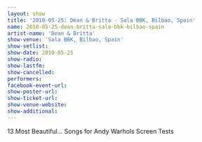 ```yaml
---
layout: show
title: '2010-05-25: Dean & Britta - Sala BBK, Bilbao, Spain'
name: 2010-05-25-dean-britta-sala-bbk-bilbao-spain
artist-name: 'Dean & Britta'
show-venue: 'Sala BBK, Bilbao, Spain'
show-setlist: 
show-date: 2010-05-25
show-radio: 
show-lastfm: 
show-cancelled: 
performers: 
facebook-event-url: 
show-poster-url: 
show-ticket-url: 
show-venue-website: 
show-additional: 
---
```


13 Most Beautiful... Songs for Andy Warhols Screen Tests
